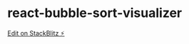 # react-bubble-sort-visualizer

[Edit on StackBlitz ⚡️](https://stackblitz.com/edit/react-bubble-sort-visualizer)